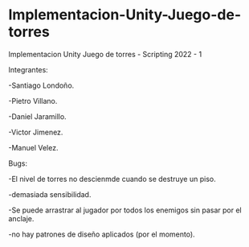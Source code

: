 # Implementacion-Unity-Juego-de-torres
Implementacion Unity Juego de torres - Scripting 2022 - 1

Integrantes:

-Santiago Londoño.

-Pietro Villano.

-Daniel Jaramillo.

-Victor Jimenez.

-Manuel Velez.


Bugs:

-El nivel de torres no descienmde cuando se destruye un piso.

-demasiada sensibilidad.

-Se puede arrastrar al jugador por todos los enemigos sin pasar por el anclaje.

-no hay patrones de diseño aplicados (por el momento).
